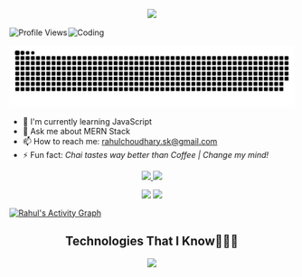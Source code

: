 <p align="center">
  <img src="https://readme-typing-svg.demolab.com/?lines=Hello,%20I%20am%20Rahul%20Choudhary%20👋;Welcome%20to%20my%20GitHub%20Profile!;Full%20Stack%20Developer;MERN%20Stack%20Enthusiast&font=Fira%20Code&center=true&width=440&height=45&color=70A4FC&vCenter=true&size=22&pause=1000" />
</p>

<!-- Animated Coding GIF on right -->
<img align="right" alt="Coding" width="400" src="https://cdn.dribbble.com/users/1162077/screenshots/3848914/programmer.gif">

<!-- Profile Views Counter with animation -->
<p align="left">
  <img src="https://komarev.com/ghpvc/?username=RahulChoudhary05&label=Profile%20Views&color=brightgreen&style=flat" alt="Profile Views" />
</p>

<!-- Animated Snake Game -->
<div align="center">
  <img src="https://github.com/1999AZZAR/1999AZZAR/blob/main/resources/img/grid-snake.svg" alt="snake" />
</div>

<!-- Your existing content with enhanced styling -->
- 🌱 I'm currently learning JavaScript
- 💬 Ask me about MERN Stack
- 📫 How to reach me: rahulchoudhary.sk@gmail.com
- ⚡ Fun fact: *Chai tastes way better than Coffee | Change my mind!*

<!-- Animated Social Links -->
<div align="center">
  <a href="https://instagram.com/krahul_21/">
    <img height="50" src="https://user-images.githubusercontent.com/46517096/166974368-9798f39f-1f46-499c-b14e-81f0a3f83a06.png"/>
  </a>
  <a href="https://www.linkedin.com/in/rahulchoudhary210505/">
    <img height="50" src="https://user-images.githubusercontent.com/46517096/166973395-19676cd8-f8ec-4abf-83ff-da8243505b82.png"/>
  </a>
</div>

<!-- Animated Stats Cards -->
<p align="center">
  <img src="https://github-readme-stats.vercel.app/api?username=RahulChoudhary05&show_icons=true&theme=radical&border_radius=10&hide_border=true&bg_color=0D1117" width="400"/>
  <img src="https://github-readme-streak-stats.herokuapp.com/?user=RahulChoudhary05&theme=radical&border_radius=10&hide_border=true&background=0D1117" width="400"/>
</p>

<!-- Animated Activity Graph -->
<a href="https://github.com/RahulChoudhary05/github-readme-activity-graph">
  <img alt="Rahul's Activity Graph" src="https://github-readme-activity-graph.vercel.app/graph?username=RahulChoudhary05&theme=react-dark&hide_border=true" />
</a>

<!-- Tech Stack with Animated Icons -->
<h2 align="center">Technologies That I Know👨🏻‍💻</h2>
<p align="center">
  <a href="https://skillicons.dev">
    <img src="https://skillicons.dev/icons?i=git,css,express,github,html,js,mongodb,nodejs,postman,react,redux,tailwind,vscode&perline=5" />
  </a>
</p>
